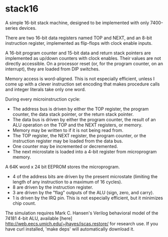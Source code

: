 stack16
=======

A simple 16-bit stack machine, designed to be implemented with only 7400-series devices.

There are two 16-bit data registers named TOP and NEXT, and an 8-bit instruction register, implemented as flip-flops with clock enable inputs.

A 16-bit program counter and 15-bit data and return stack pointers are implemented as up/down counters with clock enables. Their values are not directly accessible. On a processor reset (or, for the program counter, on an interrupt), they are loaded from DIP switches.

Memory access is word-aligned. This is not especially efficient, unless I come up with a clever instruction set encoding that makes procedure calls and integer literals take only one word.

During every microinstruction cycle:
 * The address bus is driven by either the TOP register, the program counter, the data stack pointer, or the return stack pointer. 
 * The data bus is driven by either the program counter, the result of an ALU operation on the TOP and the NEXT registers, or memory. 
 * Memory may be written to if it is not being read from.
 * The TOP register, the NEXT register, the program counter, or the instruction register may be loaded from the data bus.
 * One counter may be incremented or decremented.
 * The next microstate is loaded into a 4-bit register from microprogram memory.

A 64K word x 24 bit EEPROM stores the microprogram.
 * 4 of the address bits are driven by the present microstate (limiting the length of any instruction to a maximum of 16 cycles).
 * 8 are driven by the instruction register.
 * 3 are driven by the "flag" outputs of the ALU (sign, zero, and carry).
 * 1 is driven by the IRQ pin.
This is not especially efficient, but it minimizes chip count.

The simulation requires Mark C. Hansen's Verilog behavioral model of the 74181 4-bit ALU, available [here] <http://web.eecs.umich.edu/~jhayes/iscas.restore/> for research use. If you have curl installed, 'make deps' will automatically download it.